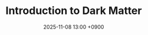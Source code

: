 ---
layout: event
title: "Introduction to Dark Matter"
date: 2025-11-08 13:00 +0900
location: "Room 115, College of Natural Sciences Building 4 (W11-2), Chungnam National University"
speaker: "Haebarg Kang and Daeyeong Jeong"
address: "Room 115, College of Natural Sciences Building 4 (W11-2), Chungnam National University, 99 Daehak-ro, Yuseong-gu, Daejeon 34134, Korea"
note: "Lecture"
overview: >
  Introduction to Dark Matter
timetable:
  - time: "13:00"
    title: "Session 1: Dark Matter Introduction"
    speaker: "Haebarg Kang"
    material_id: ""
  - time: "14:30"
    title: "Break"
    speaker: ""
  - time: "15:00"
    title: "Session 2: Indirect Detection"
    speaker: "Haebarg Kang"
    material_id: ""
  - time: "16:30"
    title: "Break"
    speaker: ""
  - time: "17:00"
    title: "Session 3: Direct Detection"
    speaker: "Daeyeong Jeong"
    material_id: ""
  - time: "18:30"
    title: "Discussion"
    speaker: ""
map_embed: >
  <iframe src="https://www.google.com/maps/embed?pb=!1m18!1m12!1m3!1d3212.7521887087823!2d127.3375980119162!3d36.36678097225866!2m3!1f0!2f0!3f0!3m2!1i1024!2i768!4f13.1!3m3!1m2!1s0x35654b5a03ccdb71%3A0x131d324a82b243ae!2z7J6Q7Jew6rO87ZWZ64yA7ZWZIDTtmLjqtIAoVzExLTIp!5e0!3m2!1sko!2skr!4v1760513072497!5m2!1sko!2skr"
          loading="lazy" referrerpolicy="no-referrer-when-downgrade"></iframe>
hero:
  image: "/assets/img/Feynman-diagram.webp"  # Optional
  lines:
    - text: "Introduction to Dark Matter"
      style: title
    - text: "Haebarg Kang and Daeyeong Jeong"
      style: subtitle
    - text: "2025.11.08 (Sat)"
      style: text
---